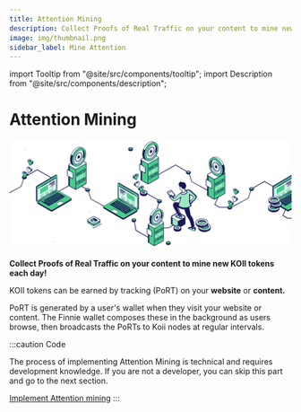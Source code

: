 ```yaml
---
title: Attention Mining
description: Collect Proofs of Real Traffic on your content to mine new KOII tokens each day!
image: img/thumbnail.png
sidebar_label: Mine Attention
---
```


import Tooltip from "@site/src/components/tooltip";
import Description from "@site/src/components/description";

# Attention Mining

![banner](./img/Attention%20Mining.svg)

**Collect Proofs of Real Traffic on your content to mine new KOII tokens each
day!**

KOII tokens can be earned by tracking <Tooltip text="Proofs of Real Traffic"/> (PoRT) on your **website** or **content.**

PoRT is generated by a user's wallet when they visit your website or content. The Finnie wallet composes these in the background as users browse, then broadcasts the PoRTs to Koii nodes at regular intervals.&#x20;

:::caution Code

The process of implementing Attention Mining is technical and requires development knowledge. If you are not a developer, you can skip this part and go to the next section.

[Implement Attention mining](/concepts/web3/attention-mining)
:::
